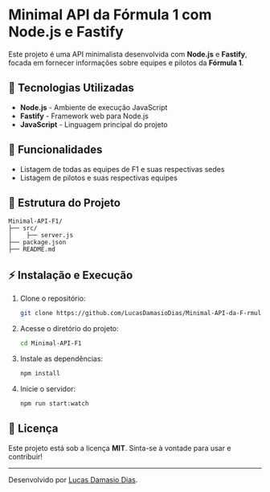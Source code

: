 # Minimal API da Fórmula 1 com Node.js e Fastify

Este projeto é uma API minimalista desenvolvida com **Node.js** e **Fastify**, focada em fornecer informações sobre equipes e pilotos da **Fórmula 1**.

## 🚀 Tecnologias Utilizadas
- **Node.js** - Ambiente de execução JavaScript
- **Fastify** - Framework web para Node.js
- **JavaScript** - Linguagem principal do projeto

## 📌 Funcionalidades
- Listagem de todas as equipes de F1 e suas respectivas sedes
- Listagem de pilotos e suas respectivas equipes


## 📂 Estrutura do Projeto
```
Minimal-API-F1/
├── src/
│    ├── server.js
├── package.json
├── README.md
```

## ⚡ Instalação e Execução
1. Clone o repositório:
   ```sh
   git clone https://github.com/LucasDamasioDias/Minimal-API-da-F-rmula-1-com-Node.js-e-Fastify-DIO.git
   ```
2. Acesse o diretório do projeto:
   ```sh
   cd Minimal-API-F1
   ```
3. Instale as dependências:
   ```sh
   npm install
   ```
4. Inicie o servidor:
   ```sh
   npm run start:watch
   ```

## 📜 Licença
Este projeto está sob a licença **MIT**. Sinta-se à vontade para usar e contribuir!

---
Desenvolvido por [Lucas Damasio Dias](https://github.com/LucasDamasioDias).

